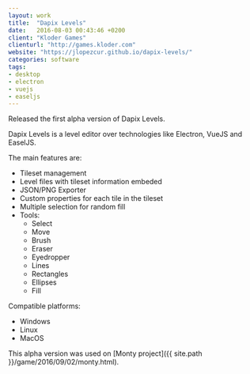 ```yaml
---
layout: work
title:  "Dapix Levels"
date:   2016-08-03 00:43:46 +0200
client: "Kloder Games"
clienturl: "http://games.kloder.com"
website: "https://jlopezcur.github.io/dapix-levels/"
categories: software
tags:
- desktop
- electron
- vuejs
- easeljs
---
```

Released the first alpha version of Dapix Levels.

Dapix Levels is a level editor over technologies like Electron, VueJS and EaselJS.

The main features are:

- Tileset management
- Level files with tileset information embeded
- JSON/PNG Exporter
- Custom properties for each tile in the tileset
- Multiple selection for random fill
- Tools:
    - Select
    - Move
    - Brush
    - Eraser
    - Eyedropper
    - Lines
    - Rectangles
    - Ellipses
    - Fill

Compatible platforms:
- Windows
- Linux
- MacOS

This alpha version was used on [Monty project]({{ site.path }}/game/2016/09/02/monty.html).

